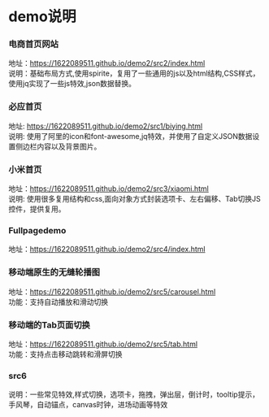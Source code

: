 # demo说明  
### 电商首页网站         

地址：https://1622089511.github.io/demo2/src2/index.html    
说明：基础布局方式,使用spirite，复用了一些通用的js以及html结构,CSS样式，使用jq实现了一些js特效,json数据替换。 

### 必应首页  
地址: https://1622089511.github.io/demo2/src1/biying.html  
说明: 使用了阿里的icon和font-awesome,jq特效，并使用了自定义JSON数据设置侧边栏内容以及背景图片。 

### 小米首页    
地址：https://1622089511.github.io/demo2/src3/xiaomi.html   
说明: 使用很多复用结构和css,面向对象方式封装选项卡、左右偏移、Tab切换JS控件，提供复用。

### Fullpagedemo     
地址：https://1622089511.github.io/demo2/src4/index.html  

### 移动端原生的无缝轮播图   
地址：https://1622089511.github.io/demo2/src5/carousel.html   
功能：支持自动播放和滑动切换  

### 移动端的Tab页面切换   
地址：https://1622089511.github.io/demo2/src5/tab.html    
功能：支持点击移动跳转和滑屏切换  

### src6    
说明：一些常见特效,样式切换，选项卡，拖拽，弹出层，倒计时，tooltip提示，手风琴，自动锚点，canvas时钟，进场动画等特效
